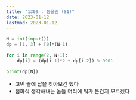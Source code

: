 ```yaml
---
title: "1309 : 동물원 (S1)"
date: 2023-01-12
lastmod: 2023-01-12
---
```


```python
N = int(input())
dp = [1, 3] + [0]*(N-1)

for i in range(2, N+1):
    dp[i] = (dp[i-1]*2 + dp[i-2]) % 9901

print(dp[N])
```

- 고민 끝에 답을 찾아보긴 했다
- 점화식 생각해내는 놈들 머리에 뭐가 든건지 모르겠다
